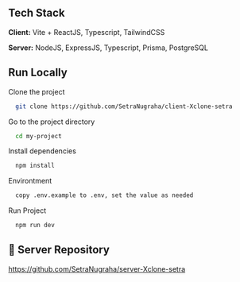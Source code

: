 ## Tech Stack

**Client:** Vite + ReactJS, Typescript, TailwindCSS

**Server:** NodeJS, ExpressJS, Typescript, Prisma, PostgreSQL

## Run Locally

Clone the project

```bash
  git clone https://github.com/SetraNugraha/client-Xclone-setra
```

Go to the project directory

```bash
  cd my-project
```

Install dependencies

```bash
  npm install
```

Environtment

```bash
  copy .env.example to .env, set the value as needed
```

Run Project

```bash
  npm run dev
```

## 🔗 Server Repository

https://github.com/SetraNugraha/server-Xclone-setra
